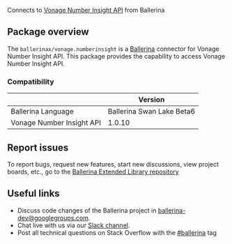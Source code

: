 Connects to [Vonage Number Insight API](https://nexmo-api-specification.herokuapp.com/number-insight) from Ballerina

## Package overview
The `ballerinax/vonage.numberinsight` is a [Ballerina](https://ballerina.io/) connector for Vonage Number Insight API.
This package provides the capability to access Vonage Number Insight API.

### Compatibility
|                               | Version                        |
|-------------------------------|--------------------------------|
| Ballerina Language            | Ballerina Swan Lake Beta6      |
| Vonage Number Insight API     | 1.0.10                         |

## Report issues
To report bugs, request new features, start new discussions, view project boards, etc., go to the [Ballerina Extended Library repository](https://github.com/ballerina-platform/ballerina-extended-library)

## Useful links
- Discuss code changes of the Ballerina project in [ballerina-dev@googlegroups.com](mailto:ballerina-dev@googlegroups.com).
- Chat live with us via our [Slack channel](https://ballerina.io/community/slack/).
- Post all technical questions on Stack Overflow with the [#ballerina](https://stackoverflow.com/questions/tagged/ballerina) tag
